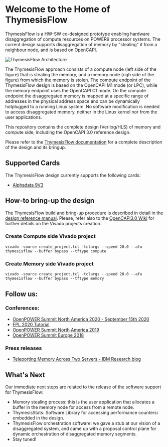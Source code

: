 # Welcome to the Home of ThymesisFlow
ThymesisFlow is a HW-SW co-designed prototype enabling
hardware disaggregation of compute resources on POWER9 processor systems.
The current design supports disaggregation of memory by "stealing" it from a
neighbour node, and is based on OpenCAPI.

![ThymesisFlow Architecture](./reference_design_doc/thymesis_arch.jpg)

The ThymesisFlow approach consists of a compute node (left side of the figure)
that is stealing the memory, and a memory node (righ side of the figure) from
which the memory is stolen. The compute endpoint of the ThymesisFlow design is
based on the OpenCAPI M1 mode (or LPC), while the memory endpoint uses the
OpenCAPI C1 mode.  On the compute endpoint the disaggregated memory is mapped at
a specific range of addresses in the physical address space and can be
dynamically hotplugged to a running Linux system. No software modification is
needed to access disaggregated memory, neither in the Linux kernel nor from the
user applications.

This repository contains the complete design (Verilog/HLS) of memory and compute
side, including the OpenCAPI 3.0 reference design.

Please refer to the [ThymesisFlow documentation](./reference_design_doc/ThymesisFlow%20Design%20and%20Deployment%20v1.1.pdf) for a complete description of the
design and its bringup.

## Supported Cards

The ThymesisFlow design currently supports the following cards:

- [Alphadata 9V3](https://www.alpha-data.com/dcp/products.php?product=adm-pcie-9v3)

## How-to bring-up the design
The ThymesisFlow build and bring-up procedure is described in detail in the [design reference manual](./reference_design_doc/ThymesisFlow%20Design%20and%20Deployment%20v1.1.pdf).
Please, refer also to the [OpenCAPI3.0
Wiki](https://github.com/OpenCAPI/OpenCAPI3.0_Client_RefDesign/wiki) for further details on the Vivado projects creation.

### Create Compute side Vivado project
```console
vivado -source create_project.tcl -tclargs --speed 20.0 --afu thymesisflow --buffer bypass --tftype compute
```

### Create Memory side Vivado project
```console
vivado -source create_project.tcl -tclargs --speed 20.0 --afu thymesisflow --buffer bypass --tftype memory
```

## Follow us:


### Conferences:
- [OpenPOWER Summit North America 2020 - September 15th 2020](https://openpowerna2020.sched.com/event/eDqy/thymesisflow-a-hardwaresoftware-open-framework-for-software-defined-disaggregation-based-on-opencapi-christian-pinto-ibm-research-europe?iframe=yes&w=100%&sidebar=yes&bg=no)
- [FPL 2020 Tutorial](https://www.youtube.com/watch?v=eWhraT06K2w&feature=emb_logo&ab_channel=FPL2020)
- [OpenPOWER Summit North America 2019](https://www.youtube.com/watch?v=XcjRL3Lh8Ig)
- [OpenPOWER Summit Europe 2018](https://www.youtube.com/watch?v=vSKUeGeEkoA)

### Press releases
- [Teleporting Memory Across Two Servers - IBM Research blog](https://www.ibm.com/blogs/research/2020/08/teleporting-memory-across-two-servers/)


## What's Next

Our immediate next steps are related to the release of the software support for
ThymesisFlow:

- Memory stealing process: this is the user application that allocates a buffer in
  the memory node for access from a remote node.
- ThymesisStats: Software Library for accessing performance countersi embedded in the design.
- ThymesisFlow orchestration software: we gave a stub at our vision of a
  disaggregated system, and came up with a proposal control plane for
  dynamic orchestration of disaggregated memory segments.
- Stay tuned!
